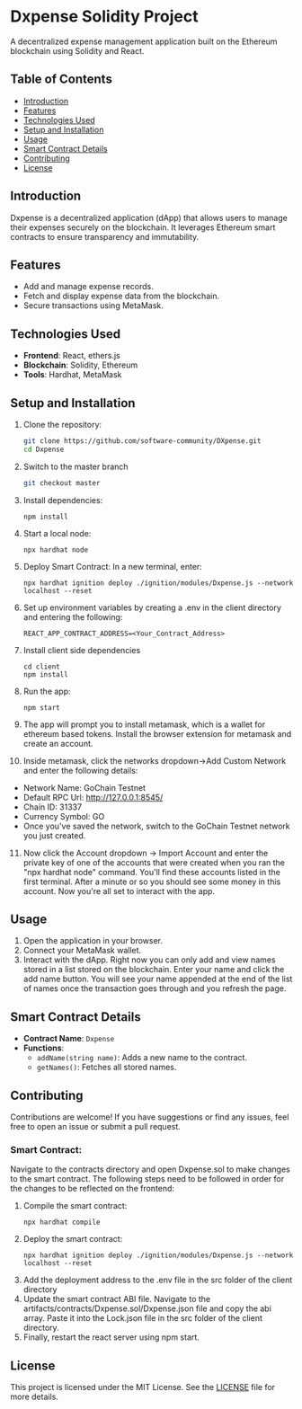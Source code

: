 # Dxpense Solidity Project

A decentralized expense management application built on the Ethereum blockchain using Solidity and React.

## Table of Contents
- [Introduction](#introduction)
- [Features](#features)
- [Technologies Used](#technologies-used)
- [Setup and Installation](#setup-and-installation)
- [Usage](#usage)
- [Smart Contract Details](#smart-contract-details)
- [Contributing](#contributing)
- [License](#license)

## Introduction
Dxpense is a decentralized application (dApp) that allows users to manage their expenses securely on the blockchain. It leverages Ethereum smart contracts to ensure transparency and immutability.

## Features
- Add and manage expense records.
- Fetch and display expense data from the blockchain.
- Secure transactions using MetaMask.

## Technologies Used
- **Frontend**: React, ethers.js
- **Blockchain**: Solidity, Ethereum
- **Tools**: Hardhat, MetaMask

## Setup and Installation
1. Clone the repository:
   ```bash
   git clone https://github.com/software-community/DXpense.git
   cd Dxpense
   ```

2. Switch to the master branch
   ```bash
   git checkout master
   ```

3. Install dependencies:
    ```
    npm install
    ```

3. Start a local node:
    ```
    npx hardhat node
    ```

4. Deploy Smart Contract:
   In a new terminal, enter: 
    ```
    npx hardhat ignition deploy ./ignition/modules/Dxpense.js --network localhost --reset
    ```

6. Set up environment variables by creating a .env in the client directory and entering the following: 
    ```
    REACT_APP_CONTRACT_ADDRESS=<Your_Contract_Address>
    ```

7. Install client side dependencies
    ```
    cd client 
    npm install
    ```

8. Run the app:
      ```
      npm start
      ```

9. The app will prompt you to install metamask, which is a wallet for ethereum based tokens. Install the browser extension for metamask and create an account.
10. Inside metamask, click the networks dropdown->Add Custom Network and enter the following details: 
- Network Name: GoChain Testnet
- Default RPC Url: http://127.0.0.1:8545/
- Chain ID: 31337
- Currency Symbol: GO
- Once you've saved the network, switch to the GoChain Testnet network you just created.

11. Now click the Account dropdown -> Import Account and enter the private key of one of the accounts that were created when you ran the "npx hardhat node" command. You'll find these accounts listed in the first terminal. After a minute or so you should see some money in this account.
Now you're all set to interact with the app.

## Usage
1. Open the application in your browser.
2. Connect your MetaMask wallet.
3. Interact with the dApp. Right now you can only add and view names stored in a list stored on the blockchain. Enter your name and click the add name button. You will see your name appended at the end of the list of names once the transaction goes through and you refresh the page.

## Smart Contract Details
- **Contract Name**: `Dxpense`
- **Functions**:
  - `addName(string name)`: Adds a new name to the contract.
  - `getNames()`: Fetches all stored names.

## Contributing
Contributions are welcome! If you have suggestions or find any issues, feel free to open an issue or submit a pull request.
### Smart Contract:
Navigate to the contracts directory and open Dxpense.sol to make changes to the smart contract. The following steps need to be followed in order for the changes to be reflected on the frontend: 
1. Compile the smart contract:
    ```
    npx hardhat compile
    ```
2. Deploy the smart contract: 
    ```
    npx hardhat ignition deploy ./ignition/modules/Dxpense.js --network localhost --reset
    ```
3. Add the deployment address to the .env file in the src folder of the client directory
4. Update the smart contract ABI file. Navigate to the artifacts/contracts/Dxpense.sol/Dxpense.json file and copy the abi array. Paste it into the Lock.json file in the src folder of the client directory.
5. Finally, restart the react server using npm start.

## License
This project is licensed under the MIT License. See the [LICENSE](LICENSE) file for more details.

